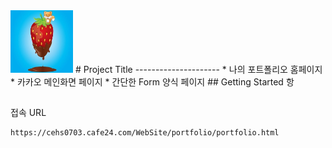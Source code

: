 <img src="./image/strawberry.jpg" width="100" height="100">
# Project Title
---------------------
* 나의 포트폴리오 홈페이지
* 카카오 메인화면 페이지
* 간단한 Form 양식 페이지
## Getting Started
항

##
접속 URL
```
https://cehs0703.cafe24.com/WebSite/portfolio/portfolio.html
```

